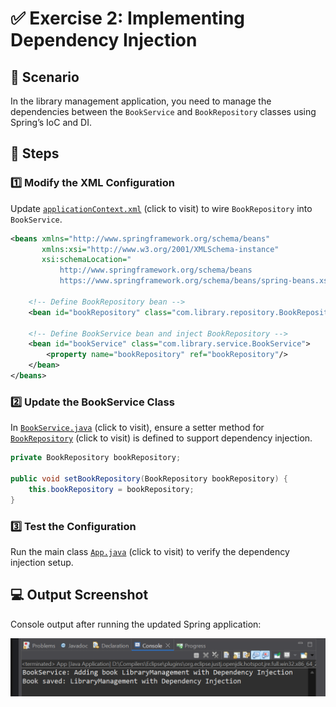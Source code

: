 # ✅ Exercise 2: Implementing Dependency Injection

## 📘 Scenario

In the library management application, you need to manage the dependencies between the `BookService` and `BookRepository` classes using Spring’s IoC and DI.

## 🧩 Steps

### 1️⃣ Modify the XML Configuration

Update [`applicationContext.xml`](./Code/LibraryManagement/src/main/resources/applicationContext.xml) (click to visit) to wire `BookRepository` into `BookService`.

```xml
<beans xmlns="http://www.springframework.org/schema/beans"
       xmlns:xsi="http://www.w3.org/2001/XMLSchema-instance"
       xsi:schemaLocation="
           http://www.springframework.org/schema/beans
           https://www.springframework.org/schema/beans/spring-beans.xsd">

    <!-- Define BookRepository bean -->
    <bean id="bookRepository" class="com.library.repository.BookRepository"/>

    <!-- Define BookService bean and inject BookRepository -->
    <bean id="bookService" class="com.library.service.BookService">
        <property name="bookRepository" ref="bookRepository"/>
    </bean>
</beans>
```

### 2️⃣ Update the BookService Class

In [`BookService.java`](./Code/LibraryManagement/src/main/java/com/library/service/BookService.java) (click to visit), ensure a setter method for [`BookRepository`](./Code/LibraryManagement/src/main/java/com/library/repository/BookRepository.java) (click to visit) is defined to support dependency injection.

```java
private BookRepository bookRepository;

public void setBookRepository(BookRepository bookRepository) {
    this.bookRepository = bookRepository;
}
```

### 3️⃣ Test the Configuration

Run the main class [`App.java`](./Code/LibraryManagement/src/main/java/com/library/App.java) (click to visit) to verify the dependency injection setup.

## 💻 Output Screenshot

Console output after running the updated Spring application:

![Spring DI Output](./Output/Output.png)